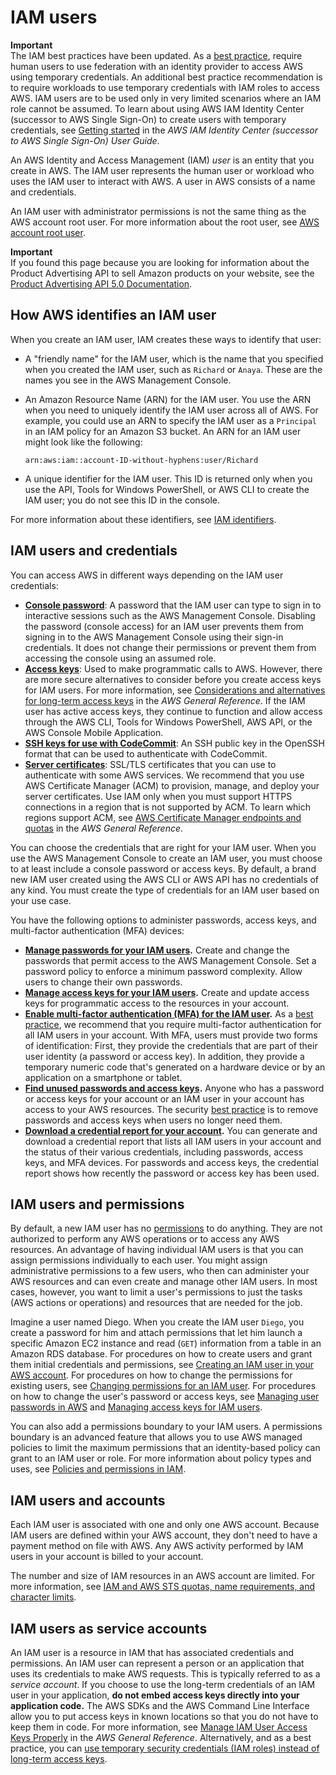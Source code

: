 # IAM users<a name="id_users"></a>

**Important**  
The IAM best practices have been updated\. As a [best practice](best-practices.md), require human users to use federation with an identity provider to access AWS using temporary credentials\. An additional best practice recommendation is to require workloads to use temporary credentials with IAM roles to access AWS\. IAM users are to be used only in very limited scenarios where an IAM role cannot be assumed\. To learn about using AWS IAM Identity Center \(successor to AWS Single Sign\-On\) to create users with temporary credentials, see [Getting started](https://docs.aws.amazon.com/singlesignon/latest/userguide/getting-started.html) in the *AWS IAM Identity Center \(successor to AWS Single Sign\-On\) User Guide*\. 

An AWS Identity and Access Management \(IAM\) *user* is an entity that you create in AWS\. The IAM user represents the human user or workload who uses the IAM user to interact with AWS\. A user in AWS consists of a name and credentials\.

An IAM user with administrator permissions is not the same thing as the AWS account root user\. For more information about the root user, see [AWS account root user](id_root-user.md)\.

**Important**  
If you found this page because you are looking for information about the Product Advertising API to sell Amazon products on your website, see the [Product Advertising API 5\.0 Documentation](https://webservices.amazon.com/paapi5/documentation/)\.

## How AWS identifies an IAM user<a name="id_users_create_aws-identifiers"></a>

When you create an IAM user, IAM creates these ways to identify that user:
+ A "friendly name" for the IAM user, which is the name that you specified when you created the IAM user, such as `Richard` or `Anaya`\. These are the names you see in the AWS Management Console\. 
+ An Amazon Resource Name \(ARN\) for the IAM user\. You use the ARN when you need to uniquely identify the IAM user across all of AWS\. For example, you could use an ARN to specify the IAM user as a `Principal` in an IAM policy for an Amazon S3 bucket\. An ARN for an IAM user might look like the following: 

  `arn:aws:iam::account-ID-without-hyphens:user/Richard`
+ A unique identifier for the IAM user\. This ID is returned only when you use the API, Tools for Windows PowerShell, or AWS CLI to create the IAM user; you do not see this ID in the console\.

For more information about these identifiers, see [IAM identifiers](reference_identifiers.md)\.

## IAM users and credentials<a name="id_users_creds"></a>

You can access AWS in different ways depending on the IAM user credentials:
+ [**Console password**](id_credentials_passwords.md): A password that the IAM user can type to sign in to interactive sessions such as the AWS Management Console\. Disabling the password \(console access\) for an IAM user prevents them from signing in to the AWS Management Console using their sign\-in credentials\. It does not change their permissions or prevent them from accessing the console using an assumed role\.
+ [**Access keys**](id_credentials_access-keys.md): Used to make programmatic calls to AWS\. However, there are more secure alternatives to consider before you create access keys for IAM users\. For more information, see [Considerations and alternatives for long\-term access keys](https://docs.aws.amazon.com/general/latest/gr/aws-sec-cred-types.html#alternatives-to-long-term-access-keys) in the *AWS General Reference*\. If the IAM user has active access keys, they continue to function and allow access through the AWS CLI, Tools for Windows PowerShell, AWS API, or the AWS Console Mobile Application\.
+ [**SSH keys for use with CodeCommit**](id_credentials_ssh-keys.md): An SSH public key in the OpenSSH format that can be used to authenticate with CodeCommit\.
+ [**Server certificates**](id_credentials_server-certs.md): SSL/TLS certificates that you can use to authenticate with some AWS services\. We recommend that you use AWS Certificate Manager \(ACM\) to provision, manage, and deploy your server certificates\. Use IAM only when you must support HTTPS connections in a region that is not supported by ACM\. To learn which regions support ACM, see [AWS Certificate Manager endpoints and quotas](https://docs.aws.amazon.com/general/latest/gr/acm.html) in the *AWS General Reference*\.

You can choose the credentials that are right for your IAM user\. When you use the AWS Management Console to create an IAM user, you must choose to at least include a console password or access keys\. By default, a brand new IAM user created using the AWS CLI or AWS API has no credentials of any kind\. You must create the type of credentials for an IAM user based on your use case\. 

You have the following options to administer passwords, access keys, and multi\-factor authentication \(MFA\) devices:
+ **[Manage passwords for your IAM users](id_credentials_passwords.md)\.** Create and change the passwords that permit access to the AWS Management Console\. Set a password policy to enforce a minimum password complexity\. Allow users to change their own passwords\. 
+ **[Manage access keys for your IAM users](id_credentials_access-keys.md)\.** Create and update access keys for programmatic access to the resources in your account\. 
+ **[Enable multi\-factor authentication \(MFA\) for the IAM user](id_credentials_mfa.md)\.** As a [best practice](best-practices.md), we recommend that you require multi\-factor authentication for all IAM users in your account\. With MFA, users must provide two forms of identification: First, they provide the credentials that are part of their user identity \(a password or access key\)\. In addition, they provide a temporary numeric code that's generated on a hardware device or by an application on a smartphone or tablet\.
+ **[Find unused passwords and access keys](id_credentials_finding-unused.md)\.** Anyone who has a password or access keys for your account or an IAM user in your account has access to your AWS resources\. The security [best practice](https://docs.aws.amazon.com/general/latest/gr/aws-access-keys-best-practices.html) is to remove passwords and access keys when users no longer need them\.
+ **[Download a credential report for your account](id_credentials_getting-report.md)\.** You can generate and download a credential report that lists all IAM users in your account and the status of their various credentials, including passwords, access keys, and MFA devices\. For passwords and access keys, the credential report shows how recently the password or access key has been used\.

## IAM users and permissions<a name="id_users_perms"></a>

By default, a new IAM user has no [permissions](access.md) to do anything\. They are not authorized to perform any AWS operations or to access any AWS resources\. An advantage of having individual IAM users is that you can assign permissions individually to each user\. You might assign administrative permissions to a few users, who then can administer your AWS resources and can even create and manage other IAM users\. In most cases, however, you want to limit a user's permissions to just the tasks \(AWS actions or operations\) and resources that are needed for the job\. 

Imagine a user named Diego\. When you create the IAM user `Diego`, you create a password for him and attach permissions that let him launch a specific Amazon EC2 instance and read \(`GET`\) information from a table in an Amazon RDS database\. For procedures on how to create users and grant them initial credentials and permissions, see [Creating an IAM user in your AWS account](id_users_create.md)\. For procedures on how to change the permissions for existing users, see [Changing permissions for an IAM user](id_users_change-permissions.md)\. For procedures on how to change the user's password or access keys, see [Managing user passwords in AWS](id_credentials_passwords.md) and [Managing access keys for IAM users](id_credentials_access-keys.md)\.

You can also add a permissions boundary to your IAM users\. A permissions boundary is an advanced feature that allows you to use AWS managed policies to limit the maximum permissions that an identity\-based policy can grant to an IAM user or role\. For more information about policy types and uses, see [Policies and permissions in IAM](access_policies.md)\.

## IAM users and accounts<a name="id_users_accounts"></a>

Each IAM user is associated with one and only one AWS account\. Because IAM users are defined within your AWS account, they don't need to have a payment method on file with AWS\. Any AWS activity performed by IAM users in your account is billed to your account\.

The number and size of IAM resources in an AWS account are limited\. For more information, see [IAM and AWS STS quotas, name requirements, and character limits](reference_iam-quotas.md)\.

## IAM users as service accounts<a name="id_users_service_accounts"></a>

An IAM user is a resource in IAM that has associated credentials and permissions\. An IAM user can represent a person or an application that uses its credentials to make AWS requests\. This is typically referred to as a *service account*\. If you choose to use the long\-term credentials of an IAM user in your application, **do not embed access keys directly into your application code\.** The AWS SDKs and the AWS Command Line Interface allow you to put access keys in known locations so that you do not have to keep them in code\. For more information, see [Manage IAM User Access Keys Properly](https://docs.aws.amazon.com/general/latest/gr/aws-access-keys-best-practices.html#iam-user-access-keys) in the *AWS General Reference*\. Alternatively, and as a best practice, you can [use temporary security credentials \(IAM roles\) instead of long\-term access keys](https://docs.aws.amazon.com/general/latest/gr/aws-access-keys-best-practices.html#use-roles)\.